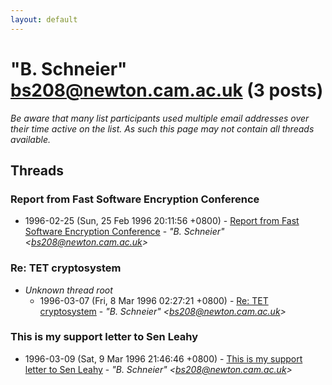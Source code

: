 ```yaml
---
layout: default
---
```


# "B. Schneier" <bs208@newton.cam.ac.uk> (3 posts)

_Be aware that many list participants used multiple email addresses over their time active on the list. As such this page may not contain all threads available._

## Threads

### Report from Fast Software Encryption Conference
+ 1996-02-25 (Sun, 25 Feb 1996 20:11:56 +0800) - [Report from Fast Software Encryption Conference](/archive/1996/02/d9476ab66e36f5c7dc9165b90aceec2e348ea3d93422b151b8e4b6ca4e133ab6) - _"B. Schneier" \<bs208@newton.cam.ac.uk\>_

### Re: TET cryptosystem
+ _Unknown thread root_
  + 1996-03-07 (Fri, 8 Mar 1996 02:27:21 +0800) - [Re: TET cryptosystem](/archive/1996/03/af630a24d2bac31e577fd1a0905b0c929706b0ddf2af89fee0e57010657a5c88) - _"B. Schneier" \<bs208@newton.cam.ac.uk\>_

### This is my support letter to Sen Leahy
+ 1996-03-09 (Sat, 9 Mar 1996 21:46:46 +0800) - [This is my support letter to Sen Leahy](/archive/1996/03/081fbdcb1bd8aa6fd2455cddab8e5e18dfb75179008fa50244f5c46fcc892ecf) - _"B. Schneier" \<bs208@newton.cam.ac.uk\>_

